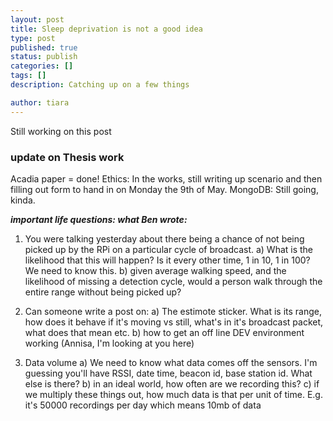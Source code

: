 ```yaml
---
layout: post
title: Sleep deprivation is not a good idea
type: post
published: true
status: publish
categories: []
tags: []
description: Catching up on a few things 

author: tiara
---
```


Still working on this post



### update on Thesis work

Acadia paper = done!
Ethics: In the works, still writing up scenario and then filling out form to hand in on Monday the 9th of May. 
MongoDB: Still going, kinda. 


***important life questions: what Ben wrote:***

1) You were talking yesterday about there being a chance of not being picked up by the RPi on a particular cycle of broadcast.
a) What is the likelihood that this will happen? Is it every other time, 1 in 10, 1 in 100? We need to know this.
b) given average walking speed, and the likelihood of missing a detection cycle, would a person walk through the entire range without being picked up?

2) Can someone write a post on:
a) The estimote sticker. What is its range, how does it behave if it's moving vs still, what's in it's broadcast packet, what does that mean  etc.
b) how to get an off line DEV environment working (Annisa, I'm looking at you here)

3) Data volume
a) We need to know what data comes off the sensors. I'm guessing you'll have RSSI, date time, beacon id, base station id. What else is there?
b) in an ideal world, how often are we recording this?
c) if we multiply these things out, how much data is that per unit of time. E.g. it's 50000 recordings per day which means 10mb of data
